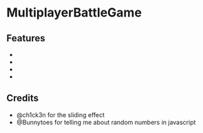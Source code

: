 # MultiplayerBattleGame

## Features
 -  
 - 
 - 
 - 

## Credits
 - @ch1ck3n for the sliding effect
 - @Bunnytoes for telling me about random numbers in javascript